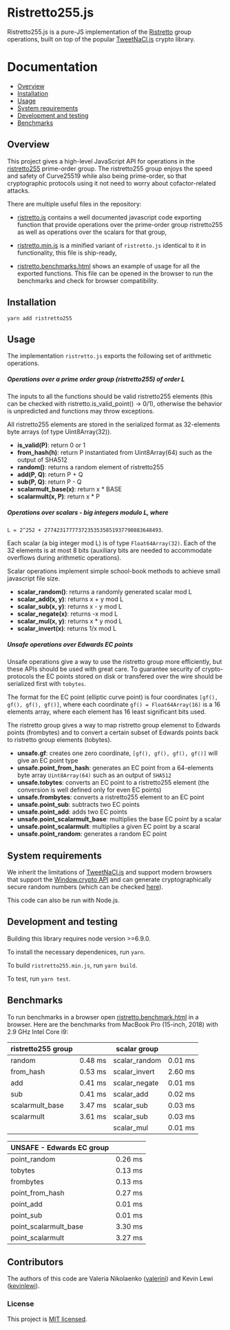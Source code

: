 Ristretto255.js
============

Ristretto255.js is a pure-JS implementation of the
[Ristretto](https://ristretto.group/) group operations, built on top of the
popular [TweetNaCl.js](https://tweetnacl.js.org/#/) crypto library.

Documentation
=============

* [Overview](#overview)
* [Installation](#installation)
* [Usage](#usage)
* [System requirements](#system-requirements)
* [Development and testing](#development-and-testing)
* [Benchmarks](#benchmarks)

Overview
--------

This project gives a high-level JavaScript API for operations in the
[ristretto255](https://ristretto.group/) prime-order group. The ristretto255
group enjoys the speed and safety of Curve25519 while also being prime-order, so
that cryptographic protocols using it not need to worry about  cofactor-related
attacks.

There are multiple useful files in the repository:

* [ristretto.js](./ristretto.js) contains a well documented javascript code
  exporting function that provide operations over the prime-order group
  ristretto255 as well as operations over the scalars for that group,

* [ristretto.min.js](./ristretto.min.js) is a minified variant of `ristretto.js`
  identical to it in functionality, this file is ship-ready,

* [ristretto.benchmarks.html](./ristretto.benchmarks.html) shows an example of
  usage for all the exported functions. This file can be opened in the browser
  to run the benchmarks and check for browser compatibility.

Installation
------------

`yarn add ristretto255`

Usage
-----

The implementation `ristretto.js` exports the following set of arithmetic
operations.

##### Operations over a prime order group (ristretto255) of order L

The inputs to all the functions should be valid ristretto255 elements (this can
be checked with ristretto.is_valid_point() -> 0/1), otherwise the behavior is
unpredicted and functions may throw exceptions.

All ristretto255 elements are stored in the serialized format as 32-elements
byte arrays (of type Uint8Array(32)).

* **is_valid(P)**: return 0 or 1
* **from_hash(h)**: return P instantiated from Uint8Array(64) such as the output
  of SHA512
* **random()**: returns a random element of ristretto255
* **add(P, Q)**: return P + Q
* **sub(P, Q)**: return P - Q
* **scalarmult_base(x)**: return x * BASE
* **scalarmult(x, P)**: return x * P

##### Operations over scalars - big integers modulo L, where
`L = 2^252 + 27742317777372353535851937790883648493`.

Each scalar (a big integer mod L) is of type `Float64Array(32)`. Each of the 32
elements is at most 8 bits (auxiliary bits are needed to accommodate overflows
during arithmetic operations).

Scalar operations implement simple school-book methods to achieve small
javascript file size.

* **scalar_random()**: returns a randomly generated scalar mod L
* **scalar_add(x, y)**: returns x + y mod L
* **scalar_sub(x, y)**: returns x - y mod L
* **scalar_negate(x)**: returns -x mod L
* **scalar_mul(x, y)**: returns x * y mod L
* **scalar_invert(x)**: returns 1/x mod L

##### Unsafe operations over Edwards EC points

Unsafe operations give a way to use the ristretto group more efficiently, but
these APIs should be used with great care. To guarantee security of
crypto-protocols the EC points stored on disk or transfered over the wire should
be serialized first with `tobytes`.

The format for the EC point (elliptic curve point) is four coordinates `[gf(),
gf(), gf(), gf()]`, where each coordinate `gf() = Float64Array(16)` is a 16
elements array, where each element has 16 least significant bits used.

The ristretto group gives a way to map ristretto group elemenst to Edwards
points (frombytes) and to convert a certain subset of Edwards points back to
ristretto group elements (tobytes).

* **unsafe.gf**: creates one zero coordinate, `[gf(), gf(), gf(), gf()]` will give an EC point type
* **unsafe.point_from_hash**: generates an EC point from a 64-elements byte array `Uint8Array(64)` such as an output of `SHA512`
* **unsafe.tobytes**: converts an EC point to a ristretto255 element (the conversion is well defined only for even EC points)
* **unsafe.frombytes**: converts a ristretto255 element to an EC point
* **unsafe.point_sub**: subtracts two EC points
* **unsafe.point_add**: adds two EC points
* **unsafe.point_scalarmult_base**: multiplies the base EC point by a scalar
* **unsafe.point_scalarmult**: multiplies a given EC point by a scaral
* **unsafe.point_random**: generates a random EC point


System requirements
-------------------

We inherit the limitations of [TweetNaCl.js](https://tweetnacl.js.org/#/) and
support modern browsers that support the [Window.crypto
API](https://developer.mozilla.org/en-US/docs/Web/API/Window/crypto) and can
generate cryptographically secure random numbers (which can be checked
[here](https://caniuse.com/#feat=getrandomvalues)).

This code can also be run with Node.js.

Development and testing
------------------------

Building this library requires node version >=6.9.0.

To install the necessary dependenices, run `yarn`.

To build `ristretto255.min.js`, run `yarn build`.

To test, run `yarn test`.


Benchmarks
----------

To run benchmarks in a browser open
[ristretto.benchmark.html](./ristretto.benchmark.html) in a browser.
Here are the benchmarks from MacBook Pro (15-inch, 2018) with 2.9 GHz Intel Core
i9:

| ristretto255 group        |              | scalar group              |              |
| ------------------------- |:------------:| ------------------------- |:------------:|
| random                    | 0.48 ms      | scalar_random             | 0.01 ms      |
| from_hash                 | 0.53 ms      | scalar_invert             | 2.60 ms      |
| add                       | 0.41 ms      | scalar_negate             | 0.01 ms      |
| sub                       | 0.41 ms      | scalar_add                | 0.02 ms      |
| scalarmult_base           | 3.47 ms      | scalar_sub                | 0.03 ms      |
| scalarmult                | 3.61 ms      | scalar_sub                | 0.03 ms      |
|                           |              | scalar_mul                | 0.01 ms      |

| UNSAFE - Edwards EC group |              |
| ------------------------- |:------------:|
| point_random              | 0.26 ms      |
| tobytes                   | 0.13 ms      |
| frombytes                 | 0.13 ms      |
| point_from_hash           | 0.27 ms      |
| point_add                 | 0.01 ms      |
| point_sub                 | 0.01 ms      |
| point_scalarmult_base     | 3.30 ms      |
| point_scalarmult          | 3.27 ms      |


Contributors
------------

The authors of this code are Valeria Nikolaenko
([valerini](https://github.com/valerini)) and Kevin Lewi
([kevinlewi](https://github.com/kevinlewi)).

### License
This project is [MIT licensed](./LICENSE).
